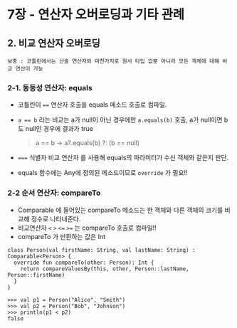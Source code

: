 # 7장 - 연산자 오버로딩과 기타 관례

## 2. 비교 연산자 오버로딩
    보충 : 코틀린에서는 산술 연산자와 마찬가지로 원시 타입 값뿐 아니라 모든 객체에 대해 비교 연산이 가능

### 2-1. 동등성 연산자: equals
- 코틀린이 `==` 연산자 호출을 equals 메소드 호출로 컴파일.
- `a == b` 라는 비교는 a가 null이 아닌 경우에만 `a.equals(b)` 호출, a가 null이면 b도 null인 경우에 결과가 true

  > a == b -> a?.equals(b) ?: (b == null)

- `===` 식별자 비교 연산자 를 사용해 equals의 파라미터가 수신 객체와 같은지 판단.
- equals 함수에는 Any에 정의된 메소드이므로 `override` 가 필요!!

### 2-2 순서 연산자: compareTo
- Comparable 에 들어있는 compareTo 메소드는 한 객체와 다른 객체의 크기를 비교해 정수로 나타내준다.
- 비교연산자 `<` `>` `<=` `>=` 는 compareTo 호출로 컴파일!!
- compareTo 가 반환하는 값은 Int
```
class Person(val firstName: String, val lastName: String) : Comparable<Person> {
  override fun compareTo(other: Person): Int {
    return compareValuesBy(this, other, Person::lastName, Person::firstName)
  }
}

>>> val p1 = Person("Alice", "Smith")
>>> val p2 = Person("Bob", "Johnson")
>>> println(p1 < p2)
false
```

